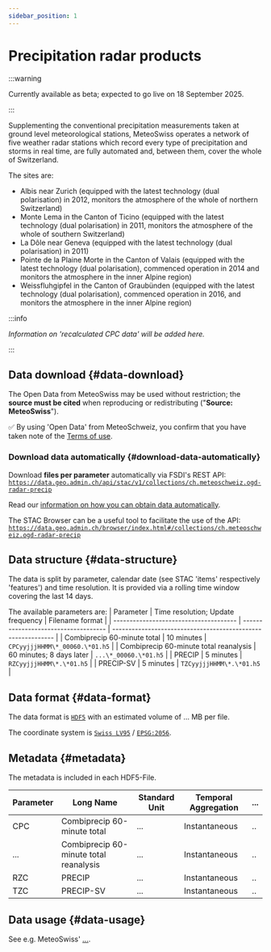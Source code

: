 ```yaml
---
sidebar_position: 1
---
```


# Precipitation radar products

:::warning

Currently available as beta; expected to go live on 18 September 2025.

:::

Supplementing the conventional precipitation measurements taken at ground level meteorological stations, MeteoSwiss operates a network of five weather radar stations which record every type of precipitation and storms in real time, are fully automated and, between them, cover the whole of Switzerland.

The sites are:
- Albis near Zurich (equipped with the latest technology (dual polarisation) in 2012, monitors the atmosphere of the whole of northern Switzerland)
- Monte Lema in the Canton of Ticino (equipped with the latest technology (dual polarisation) in 2011, monitors the atmosphere of the whole of southern Switzerland)
- La Dôle near Geneva (equipped with the latest technology (dual polarisation) in 2011)
- Pointe de la Plaine Morte in the Canton of Valais (equipped with the latest technology (dual polarisation), commenced operation in 2014 and monitors the atmosphere in the inner Alpine region)
- Weissfluhgipfel in the Canton of Graubünden (equipped with the latest technology (dual polarisation), commenced operation in 2016, and monitors the atmosphere in the inner Alpine region)

:::info 

*Information on 'recalculated CPC data' will be added here.*

:::


## Data download {#data-download}

The Open Data from MeteoSwiss may be used without restriction; the **source must be cited** when reproducing or redistributing ("**Source: MeteoSwiss**").

:white_check_mark: By using 'Open Data' from MeteoSchweiz, you confirm that you have taken note of the [Terms of use](/general/terms-of-use).

### Download data automatically {#download-data-automatically}

Download **files per parameter** automatically via FSDI's REST API: [`https://data.geo.admin.ch/api/stac/v1/collections/ch.meteoschweiz.ogd-radar-precip`](https://data.geo.admin.ch/api/stac/v1/collections/ch.meteoschweiz.ogd-radar-precip)

Read our [information on how you can obtain data automatically](/general/download#how-to-download-files-automatically).

The STAC Browser can be a useful tool to facilitate the use of the API: [`https://data.geo.admin.ch/browser/index.html#/collections/ch.meteoschweiz.ogd-radar-precip`](https://data.geo.admin.ch/browser/index.html#/collections/ch.meteoschweiz.ogd-radar-precip)


## Data structure {#data-structure}
The data is split by parameter, calendar date (see STAC 'items' respectively 'features') and time resolution. It is provided via a rolling time window covering the last 14 days.

The available parameters are:
| Parameter                              | Time resolution; Update frequency    | Filename format                                              |
| -------------------------------------- | ------------------------------------ | ------------------------------------------------------------ |
| Combiprecip 60-minute total            | 10 minutes                           | `CPCyyjjjHHMM\*_00060.\*01.h5`                               |
| Combiprecip 60-minute total reanalysis | 60 minutes; 8 days later             | `...\*_00060.\*01.h5`                                        |
| PRECIP                                 | 5 minutes                            | `RZCyyjjjHHMM\*.\*01.h5`                                     |
| PRECIP-SV                              | 5 minutes                            | `TZCyyjjjHHMM\*.\*01.h5`                                     |


## Data format {#data-format}

The data format is [`HDF5`](https://www.hdfgroup.org/solutions/hdf5/) with an estimated volume of ... MB per file.

The coordinate system is [`Swiss LV95`](https://www.swisstopo.admin.ch/en/the-swiss-coordinates-system) / [`EPSG:2056`](https://epsg.io/2056). 


## Metadata {#metadata}

The metadata is included in each HDF5-File.

| Parameter | Long Name                              | Standard Unit | Temporal Aggregation   | ...                           |
| --------- | -------------------------------------- | ------------- | ---------------------- | ----------------------------- |
| CPC       | Combiprecip 60-minute total            | ...           | Instantaneous          | ..                            |
| ...       | Combiprecip 60-minute total reanalysis | ...           | Instantaneous          | ..                            |
| RZC       | PRECIP                                 | ...           | Instantaneous          | ..                            |
| TZC       | PRECIP-SV                              | ...           | Instantaneous          | ..                            |


## Data usage {#data-usage}

See e.g. MeteoSwiss' [...](...).

